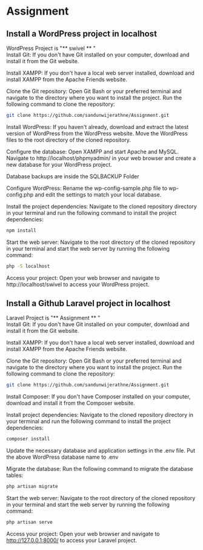 # Assignment

## Install a WordPress project in localhost
WordPress Project is "** swivel ** "<br>
Install Git: If you don't have Git installed on your computer, download and install it from the Git website.

Install XAMPP: If you don't have a local web server installed, download and install XAMPP from the Apache Friends website.

Clone the Git repository: Open Git Bash or your preferred terminal and navigate to the directory where you want to install the project. Run the following command to clone the repository:

```bash
git clone https://github.com/sandunwijerathne/Assignment.git
```
Install WordPress: If you haven't already, download and extract the latest version of WordPress from the WordPress website. Move the WordPress files to the root directory of the cloned repository.


Configure the database: Open XAMPP and start Apache and MySQL. Navigate to http://localhost/phpmyadmin/ in your web browser and create a new database for your WordPress project.

Database backups are inside the SQLBACKUP Folder

Configure WordPress: Rename the wp-config-sample.php file to wp-config.php and edit the settings to match your local database.

Install the project dependencies: Navigate to the cloned repository directory in your terminal and run the following command to install the project dependencies:

```bash
npm install
```

Start the web server: Navigate to the root directory of the cloned repository in your terminal and start the web server by running the following command:

```bash
php -S localhost
```
Access your project: Open your web browser and navigate to http://localhost/swivel to access your WordPress project.

## Install a Github Laravel project in localhost
Laravel Project is "** Assignment ** "<br>
Install Git: If you don't have Git installed on your computer, download and install it from the Git website.

Install XAMPP: If you don't have a local web server installed, download and install XAMPP from the Apache Friends website.

Clone the Git repository: Open Git Bash or your preferred terminal and navigate to the directory where you want to install the project. Run the following command to clone the repository:

```bash
git clone https://github.com/sandunwijerathne/Assignment.git
```

Install Composer: If you don't have Composer installed on your computer, download and install it from the Composer website.

Install project dependencies: Navigate to the cloned repository directory in your terminal and run the following command to install the project dependencies:

```bash
composer install
```

Update the necessary database and application settings in the .env file. Put the above WordPress database name to .env

Migrate the database: Run the following command to migrate the database tables:
```bash
php artisan migrate
```
Start the web server: Navigate to the root directory of the cloned repository in your terminal and start the web server by running the following command:

```bash
php artisan serve
```
Access your project: Open your web browser and navigate to http://127.0.0.1:8000/ to access your Laravel project.
